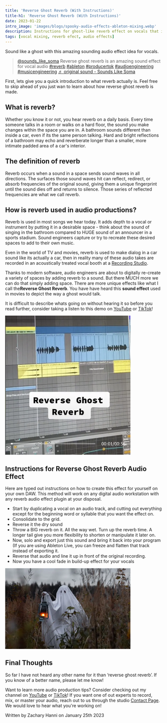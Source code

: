 ```yaml
---
title: 'Reverse Ghost Reverb (With Instructions)'
title-h1: 'Reverse Ghost Reverb (With Instructions)'
date: 2023-01-22
intro_image: 'images/blogs/spooky-audio-effects-ableton-mixing.webp'
description: Instructions for ghost-like reverb effect on vocals that is used in movies, TV and music. 
tags: [vocal mixing, reverb efect, audio effects]
---
```


Sound like a ghost with this amazing sounding audio effect idea for vocals.

<blockquote class="tiktok-embed" cite="https://www.tiktok.com/@sounds_like_soma/video/7137440670041640238" data-video-id="7137440670041640238" style="max-width: 605px;min-width: 325px;" > <section> <a target="_blank" title="@sounds_like_soma" href="https://www.tiktok.com/@sounds_like_soma?refer=embed">@sounds_like_soma</a> Reverse ghost reverb is an amazing sound effect for vocal audio <a title="reverb" target="_blank" href="https://www.tiktok.com/tag/reverb?refer=embed">#reverb</a> <a title="ableton" target="_blank" href="https://www.tiktok.com/tag/ableton?refer=embed">#ableton</a> <a title="producertok" target="_blank" href="https://www.tiktok.com/tag/producertok?refer=embed">#producertok</a> <a title="audioengineering" target="_blank" href="https://www.tiktok.com/tag/audioengineering?refer=embed">#audioengineering</a> <a title="musicengineering" target="_blank" href="https://www.tiktok.com/tag/musicengineering?refer=embed">#musicengineering</a> <a target="_blank" title="♬ original sound - Sounds Like Soma" href="https://www.tiktok.com/music/original-sound-7137440661775190826?refer=embed">♬ original sound - Sounds Like Soma</a> </section> </blockquote> <script async src="https://www.tiktok.com/embed.js"></script>

First, lets give you a quick introduction to what reverb actually is. Feel free to skip ahead of you just wan to learn about how reverse ghost reverb is made.

## What is reverb?

Whether you know it or not, you hear reverb on a daily basis. Every time someone talks in a room or walks on a hard floor, the sound you make changes within the space you are in. A bathroom sounds different than inside a car, even if its the same person talking. Hard and bright reflections of a bathroom may echo and reverberate longer than a smaller, more intimate padded area of a car's interior.

## The definition of reverb

Reverb occurs when a sound in a space sends sound waves in all directions. The surfaces those sound waves hit can reflect, redirect, or absorb frequencies of the original sound, giving them a unique fingerprint until the sound dies off and returns to silence. Those series of reflected frequencies are what we call reverb.

## How is reverb used in audio productions?

Reverb is used in most songs we hear today. It adds depth to a vocal or instrument by putting it in a desirable space - think about the sound of singing in the bathroom compared to HUGE sound of an announcer in a sports stadium. Sound engineers capture or try to recreate these desired spaces to add to their own music.

Even in the world of TV and movies, reverb is used to make dialog in a car sound like its actually a car, then in reality many of these audio takes are recorded in an acoustically treated vocal booth at a <a href="/services/recording-studios/" target="More Info">Recording Studio</a>.

Thanks to modern software, audio engineers are about to digitally re-create a variety of spaces by adding reverb to a sound. But there MUCH more we can do that simply adding space. There are more unique effects like what I call the**Reverse Ghost Reverb**. You have have heard this **sound effect** used in movies to depict the way a ghost would talk.

It is difficult to describe whats going on without hearing it so before you read further, consider taking a listen to this demo on <a href="https://youtube.com/shorts/CbGy2qIvqC4?feature=share" target="Watch on YouTube">YouTube</a> or <a href="https://www.tiktok.com/@sounds_like_soma/video/7137440670041640238?is_from_webapp=1&sender_device=pc&web_id=7164488931840263722" target="Watch on TikTok">TikTok</a>!

<img src="/images/blogs/reverse-ghost-reverb-plugin-effect.webp" title="ghost reverb audio effects for vocals" alt="ghost reverb audio effects for vocals" style="width:80%;"/>

## Instructions for Reverse Ghost Reverb Audio Effect

Here are typed out instructions on how to create this effect for yourself on your own DAW. This method will work on any digital audio workstation with any reverb audio effect plugin at your disposal.

- Start by duplicating a vocal on an audio track, and cutting out everything except for the beginning word or syllable that you want the effect on.
- Consolidate to the grid. 
- Reverse it the dry sound
- Throw a BIG reverb on it.  All the way wet. Turn up the reverb time. A longer tail give you more flexibility to shorten or manipulate it later on.
- Now, solo and export just this sound and bring it back into your program (If you are using Ableton Live, you can freeze and flatten that track instead of exporting it.
- Reverse that audio and line it up in front of the original recording.
- Now you have a cool fade in build-up effect for your vocals

<img src="/images/blogs/spooky-audio-effects-ableton-mixing.webp" title="spooky ghost" alt="spooky ghost" style="width:80%;"/>

## Final Thoughts

So far I have not heard any other name for it than ‘reverse ghost reverb’. If you know of a better name, please let me know!

Want to learn more audio production tips? Consider checking out my channel on <a href="https://www.youtube.com/@SomaStudios/shorts" target="Watch Soma Shorts on YouTube">YouTube</a> or <a href="https://www.tiktok.com/@sounds_like_soma" target="Watch More on TikTok">TikTok</a>! If you want one of out experts to record, mix, or master your audio, reach out to us through the studio <a href="/contact/" target="More Info">Contact Page</a>. We would love to hear what you're working on!


Written by Zachary Hanni on January 25th 2023






